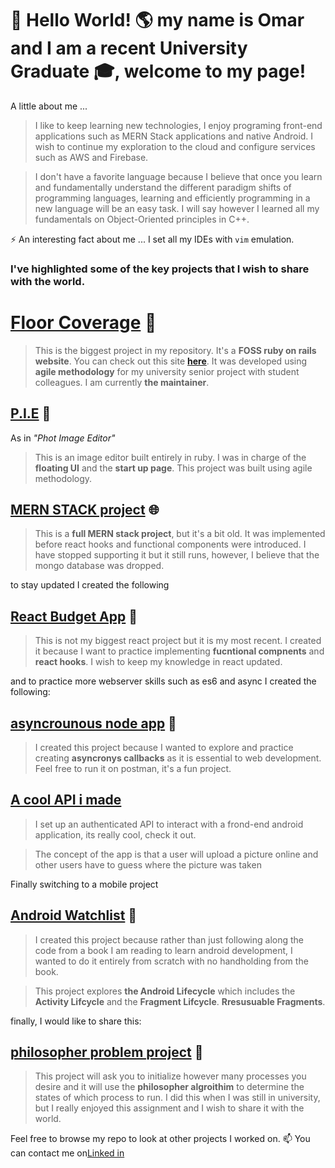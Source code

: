 <!-- @format -->
# 👋 Hello World! 🌎 my name is Omar and I am a recent University Graduate 🎓, welcome to my page!

A little about me ...

>I like to keep learning new technologies, I enjoy programing front-end applications such as MERN Stack applications and native Android. I wish to continue my exploration to the cloud and configure services such as AWS and Firebase.  

>I don't have a favorite language because I believe that once you learn and fundamentally understand the different paradigm shifts of programming languages, learning and efficiently programming in a new language will be an easy task. I will say however I learned all my fundamentals on Object-Oriented principles in C++. 

⚡ An interesting fact about me ... I set all my IDEs with `vim` emulation.

### I've highlighted some of the key projects that I wish to share with the world.

# [Floor Coverage](https://github.com/FloorCoverage/FloorCoverageSite) 💎
>This is the biggest project in my repository. It's a __FOSS ruby on rails website__. You can check out this site __[here](http://floorcoverage.herokuapp.com/users/sign_in)__. It was developed using __agile methodology__ for my university senior project with student colleagues. I am currently __the maintainer__.


## [P.I.E](https://github.com/FrancescoLimoni/P.I.E) 🥧 
As in _"Phot Image Editor"_ 
>This is an image editor built entirely in ruby. I was in charge of the __floating UI__ and the __start up page__. This project was built using agile methodology.

## [MERN STACK project](https://github.com/OmarBitar/omarsFilmCaveFrontEnd) 🌐 
>This is a __full MERN stack project__, but it's a bit old. It was implemented before react hooks and functional components were introduced. I have stopped supporting it but it still runs, however, I believe that the mongo database was dropped.

to stay updated I created the following

## [React Budget App](https://github.com/OmarBitar/react_buget_app_tut) 🏦 
>This is not my biggest react project but it is my most recent. I created it because I want to practice implementing __fucntional compnents__ and __react hooks__. I wish to keep my knowledge in react updated.

and to practice more webserver skills such as es6 and async I created the following: 

## [asyncrounous node app](https://github.com/OmarBitar/expressNodeReview) 🔄
>I created this project because I wanted to explore and practice creating __asyncronys callbacks__ as it is essential to web development. Feel free to run it on postman, it's a fun project.

## [A cool API i made](https://github.com/OmarBitar/guess_where_project)
>I set up an authenticated API to interact with a frond-end android application, its really cool, check it out. 

>The concept of the app is that a user will upload a picture online and other users have to guess where the picture was taken

Finally switching to a mobile project 
## [Android Watchlist](https://github.com/OmarBitar/simple_android_watchlist) 📱
>I created this project because rather than just following along the code from a book I am reading to learn android development, I wanted to do it entirely from scratch with no handholding from the book. 

>This project explores __the Android Lifecycle__ which includes the __Activity Lifcycle__ and the __Fragment Lifcycle__. __Rresusuable Fragments__. 


finally, I would like to share this:
## [philosopher problem project](https://github.com/OmarBitar/philoserpher_problem) 🤔
>This project will ask you to initialize however many processes you desire and it will use the __philosopher algroithim__ to determine the states of which process to run. I did this when I was still in university, but I really enjoyed this assignment and I wish to share it with the world.

Feel free to browse my repo to look at other projects I worked on. 📫  You can contact me on[Linked in](www.linkedin.com/in/omar-al-bitar)
